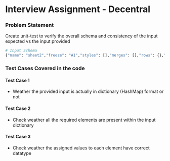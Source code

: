 # Interview Assignment - Decentral

### Problem Statement
Create unit-test to verify the overall schema and consistency of the input expected vs the input provided

```bash
# Input Schema
{"name": "sheet2","freeze": "A1","styles": [],"merges": [],"rows": {},"validations": []}
```

### Test Cases Covered in the code

#### Test Case 1
- Weather the provided input is actually in dictionary (HashMap) format or not

#### Test Case 2
- Check weather all the required elements are present within the input dictionary

#### Test Case 3
- Check weather the assigned values to each element have correct datatype
